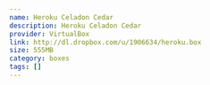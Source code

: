 ```yaml
---
name: Heroku Celadon Cedar
description: Heroku Celadon Cedar
provider: VirtualBox
link: http://dl.dropbox.com/u/1906634/heroku.box
size: 555MB
category: boxes
tags: []
---
```

